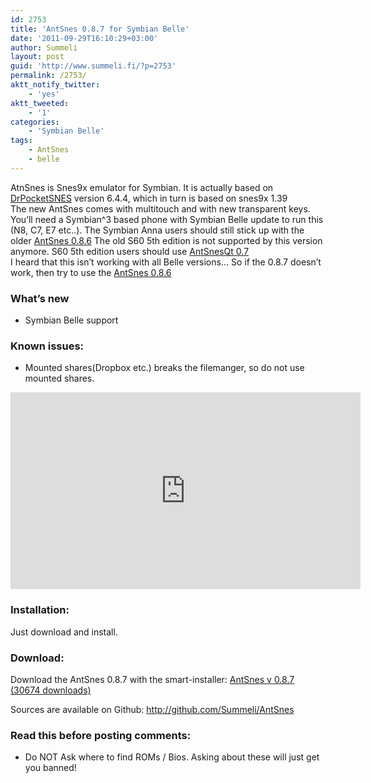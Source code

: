 ```yaml
---
id: 2753
title: 'AntSnes 0.8.7 for Symbian Belle'
date: '2011-09-29T16:10:29+03:00'
author: Summeli
layout: post
guid: 'http://www.summeli.fi/?p=2753'
permalink: /2753/
aktt_notify_twitter:
    - 'yes'
aktt_tweeted:
    - '1'
categories:
    - 'Symbian Belle'
tags:
    - AntSnes
    - belle
---
```


AtnSnes is Snes9x emulator for Symbian. It is actually based on [DrPocketSNES](http://reesy.gp32x.de/DrPocketSnes.html "DrPocketSNES") version 6.4.4, which in turn is based on snes9x 1.39  
The new AntSnes comes with multitouch and with new transparent keys. You’ll need a Symbian^3 based phone with Symbian Belle update to run this (N8, C7, E7 etc..). The Symbian Anna users should still stick up with the older [AntSnes 0.8.6](/2581) The old S60 5th edition is not supported by this version anymore. S60 5th edition users should use [AntSnesQt 0.7](/2386)  
I heard that this isn’t working with all Belle versions… So if the 0.8.7 doesn’t work, then try to use the [AntSnes 0.8.6](/2581)  

### What’s new

- Symbian Belle support

### Known issues:   

- Mounted shares(Dropbox etc.) breaks the filemanger, so do not use mounted shares.

<iframe allow="accelerometer; autoplay; encrypted-media; gyroscope; picture-in-picture" allowfullscreen="" frameborder="0" height="315" loading="lazy" src="https://www.youtube.com/embed/eHtJpr0oKe0" width="560"></iframe>  

### Installation:   
Just download and install.  

### Download:   
Download the AntSnes 0.8.7 with the smart-installer: [ AntSnes v 0.8.7 (30674 downloads) ](/jekyll-export/wp-content/uploads/downloads/2011/09/AntSnes_v087.sis)

Sources are available on Github: <http://github.com/Summeli/AntSnes>  

### Read this before posting comments:   
- Do NOT Ask where to find ROMs / Bios. Asking about these will just get you banned!